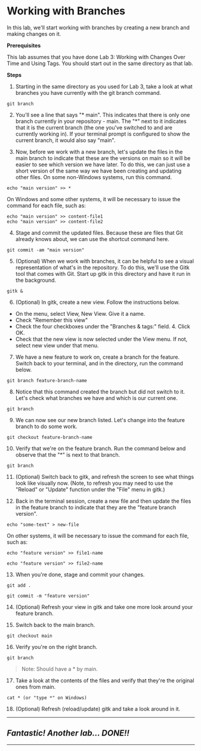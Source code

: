 # Working with Branches

In this lab, we'll start working with branches by creating a new branch and making changes on it.

**Prerequisites**  

This lab assumes that you have done Lab 3: Working with Changes Over Time and Using Tags.  You should start out in the same directory as that lab.

**Steps**  

1. Starting in the same directory as you used for Lab 3, take a look at what branches you have currently with the git branch command.
```
git branch
```

2. You'll see a line that says "* main". This indicates that there is only one branch currently in your repository - main. The "*" next to it indicates that it is the current branch (the one you've switched to and are currently working in). If your terminal prompt is configured to show the current branch, it would also say "main".

3. Now, before we work with a new branch, let's update the files in the main branch to indicate that these are the versions on main so it will be easier to see which version we have later. To do this, we can just use a short version of the same way we have been creating and updating other files. On some non-Windows systems, run this command.
```
echo "main version" >> *
```
On Windows and some other systems, it will be necessary to issue the command for each file, such as:
```
echo "main version" >> content-file1
echo "main version" >> content-file2
```

4. Stage and commit the updated files. Because these are files that Git already knows about, we can use the shortcut command here.
```
git commit -am "main version"
```

5. (Optional) When we work with branches, it can be helpful to see a visual representation of what's in the repository. To do this, we'll use the Gitk tool that comes with Git. Start up gitk in this directory and have it run in the background.
```
gitk &
```

6. (Optional) In gitk, create a new view. Follow the instructions below.

- On the menu, select View, New View. Give it a name.
- Check "Remember this view"
- Check the four checkboxes under the "Branches & tags:" field. 4. Click OK.
- Check that the new view is now selected under the View menu. If not, select new view under that menu.

7. We have a new feature to work on, create a branch for the feature. Switch back to your terminal, and in the directory, run the command below.
```
git branch feature-branch-name
```

8. Notice that this command created the branch but did not switch to it. Let's check what branches we have and which is our current one.
```
git branch
```

9. We can now see our new branch listed. Let's change into the feature branch to do some work.
```
git checkout feature-branch-name
```

10. Verify that we're on the feature branch. Run the command below and observe that the "*" is next to that branch.
```
git branch
```

11. (Optional) Switch back to gitk, and refresh the screen to see what things look like visually now. (Note, to refresh you may need to use the "Reload" or "Update" function under the "File" menu in gitk.)

12. Back in the terminal session, create a new file and then update the files in the feature branch to indicate that they are the "feature branch version".
```
echo "some-text" > new-file
```

On other systems, it will be necessary to issue the command for each file, such as:
```
echo "feature version" >> file1-name

echo "feature version" >> file2-name
```

13. When you're done, stage and commit your changes.
```
git add .

git commit -m "feature version"
```

14. (Optional) Refresh your view in gitk and take one more look around your feature branch.

15. Switch back to the main branch.
```
git checkout main
```

16. Verify you're on the right branch.
```
git branch
```

> Note: Should have a * by main.

17. Take a look at the contents of the files and verify that they're the original ones from main.
```
cat * (or "type *" on Windows)
```

18. (Optional) Refresh (reload/update) gitk and take a look around in it.

---
## *Fantastic! Another lab... DONE!!*
---